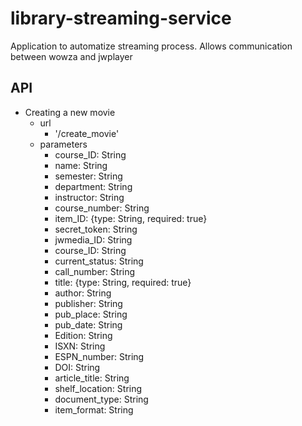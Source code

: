 # library-streaming-service
Application to automatize streaming process. Allows communication between wowza and jwplayer

## API

* Creating a new movie
  * url
    * '/create_movie'
  * parameters
    * course_ID: String
    * name: String
    * semester: String
    * department: String
    * instructor: String
    * course_number: String
    * item_ID: {type: String, required: true}
    * secret_token: String
    * jwmedia_ID: String
    * course_ID: String
    * current_status: String
    * call_number: String
    * title: {type: String, required: true}
    * author: String
    * publisher: String
    * pub_place: String
    * pub_date: String
    * Edition: String
    * ISXN: String
    * ESPN_number: String
    * DOI: String
    * article_title: String
    * shelf_location: String
    * document_type: String
    * item_format: String





